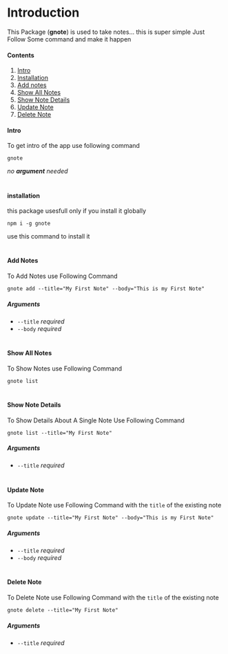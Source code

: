 #
# Introduction

This Package (**gnote**) is used to take notes... this is super simple Just Follow Some command and make it happen

#### Contents

1. [Intro](#intro)
2. [Installation](#installation)
3. [Add notes](#add-notes)
4. [Show All Notes](#show-all-notes)
5. [Show Note Details](#show-note-details)
6. [Update Note](#update-note)
7. [Delete Note](#delete-note)

#### Intro

To get intro of the app use following command

```
gnote
```

*no **argument** needed*

#

#### installation

this package usesfull only if you install it globally

```
npm i -g gnote
```

use this command to install it

#

#### Add Notes

To Add Notes use Following Command

```
gnote add --title="My First Note" --body="This is my First Note"
```
##### Arguments

- ``` --title ``` *required*
- ``` --body ``` *required*

#


#### Show All Notes

To Show Notes use Following Command

```
gnote list
```
#

#### Show Note Details

To Show Details About A Single Note Use Following Command

```
gnote list --title="My First Note"
```
##### Arguments

- ``` --title ``` *required*

#

#### Update Note

To Update Note use Following Command with the ``` title ``` of the existing note

```
gnote update --title="My First Note" --body="This is my First Note"
```
##### Arguments

- ``` --title ``` *required*
- ``` --body ``` *required*

#

#### Delete Note

To Delete Note use Following Command with the ``` title ``` of the existing note

```
gnote delete --title="My First Note"
```
##### Arguments

- ``` --title ``` *required*